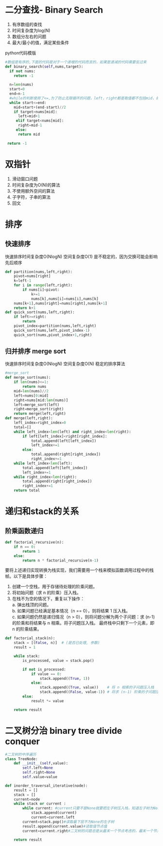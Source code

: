 # 二分查找- Binary Search  
1. 有序数组的查找  
1. 时间复杂度为log(N)  
1. 数组分左右的问题  
1. 最大/最小的值，满足某些条件  

python代码模版
```python
#数组是有序的,下面的代码是对于一个递增的代码而言的，如果是递减的代码需要反过来
def binary_search(self,nums,target):
  if not nums:
    return -1
  
  n=len(nums)
  start=0
  end=n-1
  #while的判断使用了<=,为了防止无限循环的问题，left，right都是取值都不包括mid，如果left，right需要取mid，则判断语句需要取掉=
  while start<=end:
    mid=start+(end-start)//2
    if target>nums[mid]:
      left=mid+1
     elif target<nums[mid]:
      right=mid-1
     else:
      return mid
 
 return -1
```
# 双指针
1. 滑动窗口问题
2. 时间复杂度为O(N)的算法
3. 不使用额外空间的算法
4. 子字符，子串的算法
5. 回文


# 排序
## 快速排序
快速排序时间复杂度O(NlogN)
空间复杂度O(1)
是不稳定的，因为交换可能会影响先后顺序
```python 
def partition(nums,left,right):
    pivot=nums[right]
    k=left-1
    for i in range(left,right):
        if nums[i]<pivot:
            k+=1
            nums[k],nums[i]=nums[i],nums[k]
    nums[k+1],nums[right]=nums[right],nums[k+1]
    return k+1
def quick_sort(nums,left,right):
    if left>=right:
        return
    pivot_index=partition(nums,left,right)
    quick_sort(nums,left,pivot_index-1)
    quick_sort(nums,pivot_index+1,right)
```
## 归并排序 merge sort
快速排序时间复杂度O(NlogN)
空间复杂度O(N)
稳定的排序算法
```python
#merge_sort
def merge_sort(nums):
    if len(nums)<=1:
        return nums
    mid=len(nums)//2
    left=nums[0:mid]
    right=nums[mid:len(nums)]
    left=merge_sort(left)
    right=merge_sort(right)
    return merge(left,right)
def merge(left,right):
    left_index=right_index=0
    total=[]
    while left_index<len(left) and right_index<len(right):
        if left[left_index]<right[right_index]:
            total.append(left[left_index])
            left_index+=1
        else:
            total.append(right[right_index])
            right_index+=1
    while left_index<len(left):
        total.append(left[left_index])
        left_index+=1
    while right_index<len(right):
        total.append(right[right_index])
        right_index+=1
    return total
```
# 递归和stack的关系
## 阶乘函数递归
```python
def factorial_recursive(n):
    if n == 0:
        return 1
    else:
        return n * factorial_recursive(n-1)
```
要将上述递归实现转换为栈实现，我们需要用一个栈来模拟函数调用过程中的栈帧。以下是具体步骤：

1. 创建一个空栈，用于存储待处理的阶乘问题。
2. 将初始问题（求 n 的阶乘）压入栈。
3. 在栈不为空的情况下，重复以下操作：  
  a. 弹出栈顶的问题。  
  b. 如果问题已经满足基本情况（n == 0），则将结果 1 压入栈。  
  c. 如果问题仍然是递归情况（n > 0），则将问题分解为两个子问题：求 (n-1) 的阶乘和将结果与 n 相乘。将子问题压入栈。
最终栈中只剩下一个元素，即 n 的阶乘结果。

```python 
def factorial_stack(n):
    stack = [(False, n)]  # (是否已处理, 参数)
    result = 1

    while stack:
        is_processed, value = stack.pop()

        if not is_processed:
            if value == 0:
                stack.append((True, 1))
            else:
                stack.append((True, value))    # 将 n 相乘的子问题压入栈
                stack.append((False, value-1)) # 将求 (n-1) 阶乘的子问题压入栈
        else:
            result *= value

    return result
```

# 二叉树分治 binary tree divide conquer
```python
#二叉树的中序遍历
class TreeNode:
    def __init__(self,value):
        self.left=None
        self.right=None
        self.value=value

def inorder_traversal_iterative(node):
    result = []
    stack = []
    current=node
    while stack or current :
        while current: #current只要不是None就要把左子树压入栈，知道左子树为None
            stack.append(current)
            current=current.left
        current=stack.pop()#读取最下层不为None的左子树
        result.append(current.value)#读取值节点值
        current=current.right#二叉树的问题总是从最末一个节点考虑的，最末一个节点的左右子树都为None

    return result
```


    

    

